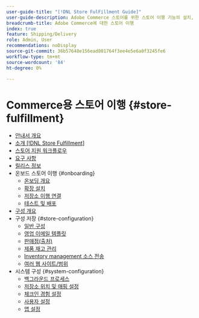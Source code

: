 ```yaml
---
user-guide-title: "[!DNL Store FulFillment Guide]"
user-guide-description: Adobe Commerce 스토어를 위한 스토어 이행 기능의 설치, 구성 및 사용에 대한 자세한 정보입니다.
breadcrumb-title: Adobe Commerce에 대한 스토어 이행
index: true
feature: Shipping/Delivery
role: Admin, User
recommendations: noDisplay
source-git-commit: 36b57648e156ead801764f3ee4e5e6a0f3245fe6
workflow-type: tm+mt
source-wordcount: '84'
ht-degree: 0%

---
```



# Commerce용 스토어 이행 {#store-fulfillment}

- [안내서 개요](guide-overview.md)
- [소개 [!DNL Store Fulfillment]](introduction.md)
- [스토어 지원 워크플로우](store-assist-modules.md)
- [요구 사항](solution-requirements.md)
- [릴리스 정보](release-notes.md)
- 온보드 스토어 이행 {#onboarding}
   - [온보딩 개요](onboard.md)
   - [확장 설치](install.md)
   - [저장소 이행 연결](connect-set-up-service.md)
   - [테스트 및 배포](test-and-deploy.md)
- [구성 개요](service-config-settings-overview.md)
- 구성 저장 {#store-configuration}
   - [일반 구성](enable-general.md)
   - [영업 이메일 템플릿](sales-emails.md)
   - [판매점(출처)](merchant-store-configuration.md)
   - [제품 재고 관리](product-stock.md)
   - [Inventory management 소스 전송](inventory-stock-transfer.md)
   - [여러 웹 사이트/범위](multi-site-and-scope-config.md)
- 시스템 구성 {#system-configuration}
   - [백그라운드 프로세스](background-processes.md)
   - [저장소 위치 및 매핑 설정](store-location-map-provider-setup.md)
   - [체크인 경험 설정](check-in-experience-setup.md)
   - [사용자 설정](user-setup.md)
   - [앱 설정](app-setup.md)

